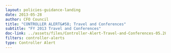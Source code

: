 ```yaml
---
layout: policies-guidance-landing 
date: 2013-05-28
author: CFO Council
title: "CONTROLLER ALERT&#58; Travel and Conferences"
subtitle: "FY 2013 Travel and Conferences"
doc-link: ../assets/files/Controller-Alert-Travel-and-Conferences-05.28.13.pdf
filters: controller-alerts
type: Controller Alert
---
```

